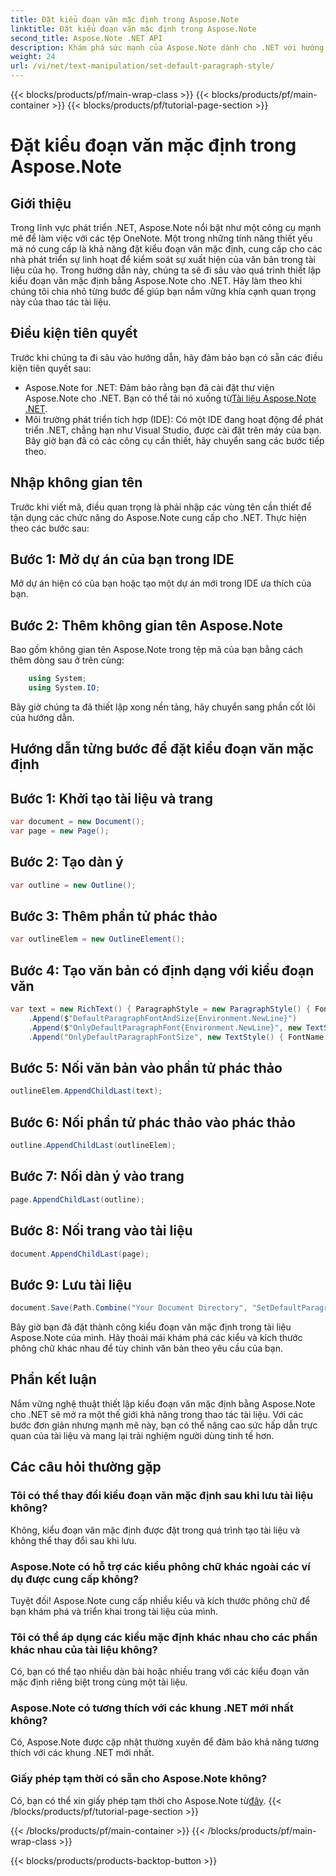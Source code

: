 ```yaml
---
title: Đặt kiểu đoạn văn mặc định trong Aspose.Note
linktitle: Đặt kiểu đoạn văn mặc định trong Aspose.Note
second_title: Aspose.Note .NET API
description: Khám phá sức mạnh của Aspose.Note dành cho .NET với hướng dẫn từng bước của chúng tôi về cách đặt kiểu đoạn văn mặc định. Nâng cao kỹ năng thao tác tài liệu của bạn một cách dễ dàng.
weight: 24
url: /vi/net/text-manipulation/set-default-paragraph-style/
---
```


{{< blocks/products/pf/main-wrap-class >}}
{{< blocks/products/pf/main-container >}}
{{< blocks/products/pf/tutorial-page-section >}}

# Đặt kiểu đoạn văn mặc định trong Aspose.Note

## Giới thiệu
Trong lĩnh vực phát triển .NET, Aspose.Note nổi bật như một công cụ mạnh mẽ để làm việc với các tệp OneNote. Một trong những tính năng thiết yếu mà nó cung cấp là khả năng đặt kiểu đoạn văn mặc định, cung cấp cho các nhà phát triển sự linh hoạt để kiểm soát sự xuất hiện của văn bản trong tài liệu của họ. Trong hướng dẫn này, chúng ta sẽ đi sâu vào quá trình thiết lập kiểu đoạn văn mặc định bằng Aspose.Note cho .NET. Hãy làm theo khi chúng tôi chia nhỏ từng bước để giúp bạn nắm vững khía cạnh quan trọng này của thao tác tài liệu.
## Điều kiện tiên quyết
Trước khi chúng ta đi sâu vào hướng dẫn, hãy đảm bảo bạn có sẵn các điều kiện tiên quyết sau:
- Aspose.Note for .NET: Đảm bảo rằng bạn đã cài đặt thư viện Aspose.Note cho .NET. Bạn có thể tải nó xuống từ[Tài liệu Aspose.Note .NET](https://reference.aspose.com/note/net/).
- Môi trường phát triển tích hợp (IDE): Có một IDE đang hoạt động để phát triển .NET, chẳng hạn như Visual Studio, được cài đặt trên máy của bạn.
Bây giờ bạn đã có các công cụ cần thiết, hãy chuyển sang các bước tiếp theo.
## Nhập không gian tên
Trước khi viết mã, điều quan trọng là phải nhập các vùng tên cần thiết để tận dụng các chức năng do Aspose.Note cung cấp cho .NET. Thực hiện theo các bước sau:
## Bước 1: Mở dự án của bạn trong IDE
Mở dự án hiện có của bạn hoặc tạo một dự án mới trong IDE ưa thích của bạn.
## Bước 2: Thêm không gian tên Aspose.Note
Bao gồm không gian tên Aspose.Note trong tệp mã của bạn bằng cách thêm dòng sau ở trên cùng:
```csharp
    using System;
    using System.IO;
```
Bây giờ chúng ta đã thiết lập xong nền tảng, hãy chuyển sang phần cốt lõi của hướng dẫn.
## Hướng dẫn từng bước để đặt kiểu đoạn văn mặc định
## Bước 1: Khởi tạo tài liệu và trang
```csharp
var document = new Document();
var page = new Page();
```
## Bước 2: Tạo dàn ý
```csharp
var outline = new Outline();
```
## Bước 3: Thêm phần tử phác thảo
```csharp
var outlineElem = new OutlineElement();
```
## Bước 4: Tạo văn bản có định dạng với kiểu đoạn văn
```csharp
var text = new RichText() { ParagraphStyle = new ParagraphStyle() { FontName = "Courier New", FontSize = 20 } }
    .Append($"DefaultParagraphFontAndSize{Environment.NewLine}")
    .Append($"OnlyDefaultParagraphFont{Environment.NewLine}", new TextStyle() { FontSize = 14 })
    .Append("OnlyDefaultParagraphFontSize", new TextStyle() { FontName = "Verdana" });
```
## Bước 5: Nối văn bản vào phần tử phác thảo
```csharp
outlineElem.AppendChildLast(text);
```
## Bước 6: Nối phần tử phác thảo vào phác thảo
```csharp
outline.AppendChildLast(outlineElem);
```
## Bước 7: Nối dàn ý vào trang
```csharp
page.AppendChildLast(outline);
```
## Bước 8: Nối trang vào tài liệu
```csharp
document.AppendChildLast(page);
```
## Bước 9: Lưu tài liệu
```csharp
document.Save(Path.Combine("Your Document Directory", "SetDefaultParagraphStyle.one"));
```
Bây giờ bạn đã đặt thành công kiểu đoạn văn mặc định trong tài liệu Aspose.Note của mình. Hãy thoải mái khám phá các kiểu và kích thước phông chữ khác nhau để tùy chỉnh văn bản theo yêu cầu của bạn.
## Phần kết luận
Nắm vững nghệ thuật thiết lập kiểu đoạn văn mặc định bằng Aspose.Note cho .NET sẽ mở ra một thế giới khả năng trong thao tác tài liệu. Với các bước đơn giản nhưng mạnh mẽ này, bạn có thể nâng cao sức hấp dẫn trực quan của tài liệu và mang lại trải nghiệm người dùng tinh tế hơn.
## Các câu hỏi thường gặp
### Tôi có thể thay đổi kiểu đoạn văn mặc định sau khi lưu tài liệu không?
Không, kiểu đoạn văn mặc định được đặt trong quá trình tạo tài liệu và không thể thay đổi sau khi lưu.
### Aspose.Note có hỗ trợ các kiểu phông chữ khác ngoài các ví dụ được cung cấp không?
Tuyệt đối! Aspose.Note cung cấp nhiều kiểu và kích thước phông chữ để bạn khám phá và triển khai trong tài liệu của mình.
### Tôi có thể áp dụng các kiểu mặc định khác nhau cho các phần khác nhau của tài liệu không?
Có, bạn có thể tạo nhiều dàn bài hoặc nhiều trang với các kiểu đoạn văn mặc định riêng biệt trong cùng một tài liệu.
### Aspose.Note có tương thích với các khung .NET mới nhất không?
Có, Aspose.Note được cập nhật thường xuyên để đảm bảo khả năng tương thích với các khung .NET mới nhất.
### Giấy phép tạm thời có sẵn cho Aspose.Note không?
 Có, bạn có thể xin giấy phép tạm thời cho Aspose.Note từ[đây](https://purchase.aspose.com/temporary-license/).
{{< /blocks/products/pf/tutorial-page-section >}}

{{< /blocks/products/pf/main-container >}}
{{< /blocks/products/pf/main-wrap-class >}}

{{< blocks/products/products-backtop-button >}}
